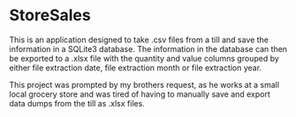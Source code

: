 # StoreSales

This is an application designed to take .csv files from a till and save the
information in a SQLite3 database. The information in the database can then be
exported to a .xlsx file with the quantity and value columns grouped by either
file extraction date, file extraction month or file extraction year.

This project was prompted by my brothers request, as he works at a small local
grocery store and was tired of having to manually save and export data dumps
from the till as .xlsx files.